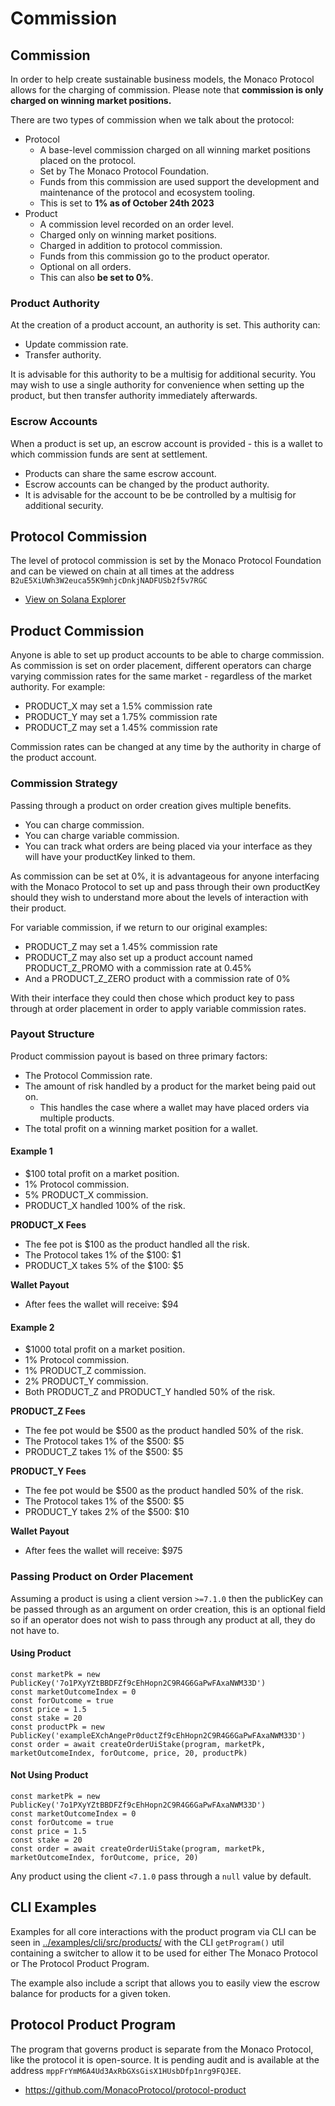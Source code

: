 # Commission

## Commission

In order to help create sustainable business models, the Monaco Protocol allows for the charging of commission. Please note that **commission is only charged on winning market positions.**

There are two types of commission when we talk about the protocol:

* Protocol
  * A base-level commission charged on all winning market positions placed on the protocol.
  * Set by The Monaco Protocol Foundation.
  * Funds from this commission are used support the development and maintenance of the protocol and ecosystem tooling.
  * This is set to **1% as of October 24th 2023**
* Product
  * A commission level recorded on an order level.
  * Charged only on winning market positions.
  * Charged in addition to protocol commission.
  * Funds from this commission go to the product operator.
  * Optional on all orders.
  * This can also **be set to 0%**.

### Product Authority

At the creation of a product account, an authority is set. This authority can:

* Update commission rate.
* Transfer authority.

It is advisable for this authority to be a multisig for additional security. You may wish to use a single authority for convenience when setting up the product, but then transfer authority immediately afterwards.

### Escrow Accounts

When a product is set up, an escrow account is provided - this is a wallet to which commission funds are sent at settlement.

* Products can share the same escrow account.
* Escrow accounts can be changed by the product authority.
* It is advisable for the account to be be controlled by a multisig for additional security.

## Protocol Commission

The level of protocol commission is set by the Monaco Protocol Foundation and can be viewed on chain at all times at the address `B2uE5XiUWh3W2euca55K9mhjcDnkjNADFUSb2f5v7RGC`

* [View on Solana Explorer](https://explorer.solana.com/address/B2uE5XiUWh3W2euca55K9mhjcDnkjNADFUSb2f5v7RGC/anchor-account)

## Product Commission

Anyone is able to set up product accounts to be able to charge commission. As commission is set on order placement, different operators can charge varying commission rates for the same market - regardless of the market authority. For example:

* PRODUCT\_X may set a 1.5% commission rate
* PRODUCT\_Y may set a 1.75% commission rate
* PRODUCT\_Z may set a 1.45% commission rate

Commission rates can be changed at any time by the authority in charge of the product account.

### Commission Strategy

Passing through a product on order creation gives multiple benefits.

* You can charge commission.
* You can charge variable commission.
* You can track what orders are being placed via your interface as they will have your productKey linked to them.

As commission can be set at 0%, it is advantageous for anyone interfacing with the Monaco Protocol to set up and pass through their own productKey should they wish to understand more about the levels of interaction with their product.

For variable commission, if we return to our original examples:

* PRODUCT\_Z may set a 1.45% commission rate
* PRODUCT\_Z may also set up a product account named PRODUCT\_Z\_PROMO with a commission rate at 0.45%
* And a PRODUCT\_Z\_ZERO product with a commission rate of 0%

With their interface they could then chose which product key to pass through at order placement in order to apply variable commission rates.

### Payout Structure

Product commission payout is based on three primary factors:

* The Protocol Commission rate.
* The amount of risk handled by a product for the market being paid out on.
  * This handles the case where a wallet may have placed orders via multiple products.
* The total profit on a winning market position for a wallet.

#### Example 1

* $100 total profit on a market position.
* 1% Protocol commission.
* 5% PRODUCT\_X commission.
* PRODUCT\_X handled 100% of the risk.

**PRODUCT\_X Fees**

* The fee pot is $100 as the product handled all the risk.
* The Protocol takes 1% of the $100: $1
* PRODUCT\_X takes 5% of the $100: $5

**Wallet Payout**

* After fees the wallet will receive: $94

#### Example 2

* $1000 total profit on a market position.
* 1% Protocol commission.
* 1% PRODUCT\_Z commission.
* 2% PRODUCT\_Y commission.
* Both PRODUCT\_Z and PRODUCT\_Y handled 50% of the risk.

**PRODUCT\_Z Fees**

* The fee pot would be $500 as the product handled 50% of the risk.
* The Protocol takes 1% of the $500: $5
* PRODUCT\_Z takes 1% of the $500: $5

**PRODUCT\_Y Fees**

* The fee pot would be $500 as the product handled 50% of the risk.
* The Protocol takes 1% of the $500: $5
* PRODUCT\_Y takes 2% of the $500: $10

**Wallet Payout**

* After fees the wallet will receive: $975

### Passing Product on Order Placement

Assuming a product is using a client version `>=7.1.0` then the publicKey can be passed through as an argument on order creation, this is an optional field so if an operator does not wish to pass through any product at all, they do not have to.

#### Using Product

```
const marketPk = new PublicKey('7o1PXyYZtBBDFZf9cEhHopn2C9R4G6GaPwFAxaNWM33D')
const marketOutcomeIndex = 0
const forOutcome = true
const price = 1.5
const stake = 20
const productPk = new PublicKey('exampleEXchAngePr0ductZf9cEhHopn2C9R4G6GaPwFAxaNWM33D')
const order = await createOrderUiStake(program, marketPk, marketOutcomeIndex, forOutcome, price, 20, productPk)
```

#### Not Using Product

```
const marketPk = new PublicKey('7o1PXyYZtBBDFZf9cEhHopn2C9R4G6GaPwFAxaNWM33D')
const marketOutcomeIndex = 0
const forOutcome = true
const price = 1.5
const stake = 20
const order = await createOrderUiStake(program, marketPk, marketOutcomeIndex, forOutcome, price, 20)
```

Any product using the client `<7.1.0` pass through a `null` value by default.

## CLI Examples

Examples for all core interactions with the product program via CLI can be seen in [../examples/cli/src/products/](../examples/cli/src/products/) with the CLI `getProgram()` util containing a switcher to allow it to be used for either The Monaco Protocol or The Protocol Product Program.

The example also include a script that allows you to easily view the escrow balance for products for a given token.

## Protocol Product Program

The program that governs product is separate from the Monaco Protocol, like the protocol it is open-source. It is pending audit and is available at the address `mppFrYmM6A4Ud3AxRbGXsGisX1HUsbDfp1nrg9FQJEE`.

* https://github.com/MonacoProtocol/protocol-product
